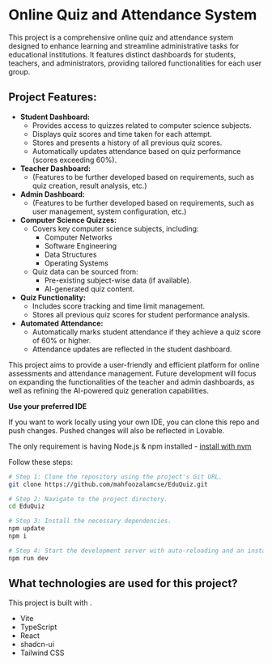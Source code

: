 # Online Quiz and Attendance System 

This project is a comprehensive online quiz and attendance system designed to enhance learning and streamline administrative tasks for educational institutions. It features distinct dashboards for students, teachers, and administrators, providing tailored functionalities for each user group.  

## Project Features:

* **Student Dashboard:**
    * Provides access to quizzes related to computer science subjects.
    * Displays quiz scores and time taken for each attempt.
    * Stores and presents a history of all previous quiz scores.
    * Automatically updates attendance based on quiz performance (scores exceeding 60%).
* **Teacher Dashboard:**
    * (Features to be further developed based on requirements, such as quiz creation, result analysis, etc.)
* **Admin Dashboard:**
    * (Features to be further developed based on requirements, such as user management, system configuration, etc.)
* **Computer Science Quizzes:**
    * Covers key computer science subjects, including:
        * Computer Networks
        * Software Engineering
        * Data Structures
        * Operating Systems
    * Quiz data can be sourced from:
        * Pre-existing subject-wise data (if available).
        * AI-generated quiz content.
* **Quiz Functionality:**
    * Includes score tracking and time limit management.
    * Stores all previous quiz scores for student performance analysis.
* **Automated Attendance:**
    * Automatically marks student attendance if they achieve a quiz score of 60% or higher.
    * Attendance updates are reflected in the student dashboard.

This project aims to provide a user-friendly and efficient platform for online assessments and attendance management. Future development will focus on expanding the functionalities of the teacher and admin dashboards, as well as refining the AI-powered quiz generation capabilities.


**Use your preferred IDE**

If you want to work locally using your own IDE, you can clone this repo and push changes. Pushed changes will also be reflected in Lovable.

The only requirement is having Node.js & npm installed - [install with nvm](https://github.com/nvm-sh/nvm#installing-and-updating)

Follow these steps:

```sh
# Step 1: Clone the repository using the project's Git URL.
git clone https://github.com/mahfoozalamcse/EduQuiz.git

# Step 2: Navigate to the project directory.
cd EduQuiz

# Step 3: Install the necessary dependencies.
npm update
npm i

# Step 4: Start the development server with auto-reloading and an instant preview.
npm run dev
```


## What technologies are used for this project?

This project is built with .

- Vite
- TypeScript
- React
- shadcn-ui
- Tailwind CSS

